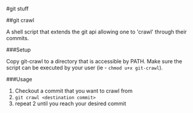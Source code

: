 #git stuff

##git crawl

A shell script that extends the git api allowing one to 'crawl' through their commits.

###Setup

Copy git-crawl to a directory that is accessible by PATH. Make sure the script can be executed by your user (ie - `chmod u+x git-crawl`).

###Usage

1. Checkout a commit that you want to crawl from
2. `git crawl <destination commit>`
3. repeat 2 until you reach your desired commit
